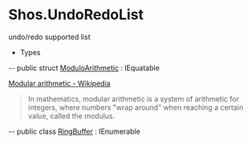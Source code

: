 # Shos.UndoRedoList
undo/redo supported list

- Types

-- public struct [ModuloArithmetic](Shos.UndoRedoList/ModuloArithmetic.cs) : IEquatable<ModuloArithmetic>

[Modular arithmetic - Wikipedia](https://en.wikipedia.org/wiki/Modular_arithmetic)

> In mathematics, modular arithmetic is a system of arithmetic for integers, where numbers "wrap around" when reaching a certain value, called the modulus.

-- public class [RingBuffer<TElement>](Shos.UndoRedoList/RingBuffer.cs) : IEnumerable<TElement>

